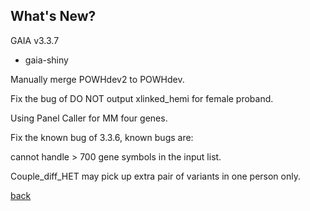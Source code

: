 ## What's New?

GAIA v3.3.7

* gaia-shiny

Manually merge POWHdev2 to POWHdev.	

Fix the bug of DO NOT output xlinked_hemi for female proband.

Using Panel Caller for MM four genes.

Fix the known bug of 3.3.6, known bugs are: 

cannot handle > 700 gene symbols in the input list.

Couple_diff_HET may pick up extra pair of variants in one person only.

[back](./)
